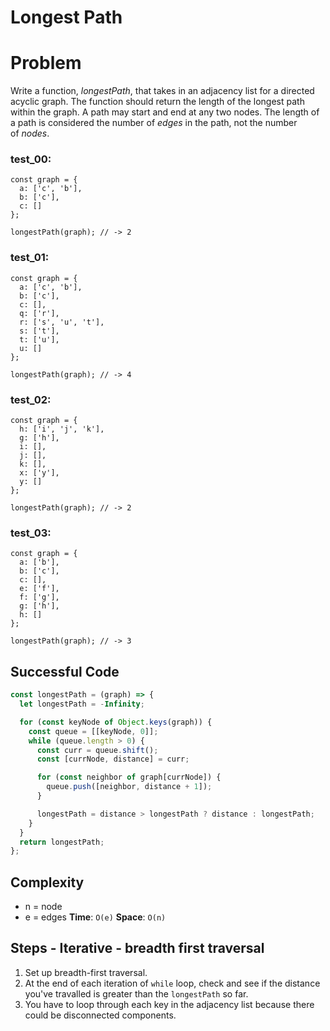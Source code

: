 # Longest Path

# Problem

Write a function, *longestPath*, that takes in an adjacency list for a directed acyclic graph. The function should return the length of the longest path within the graph. A path may start and end at any two nodes. The length of a path is considered the number of *edges* in the path, not the number of *nodes*.

### test_00:

```
const graph = {
  a: ['c', 'b'],
  b: ['c'],
  c: []
};

longestPath(graph); // -> 2

```

### test_01:

```
const graph = {
  a: ['c', 'b'],
  b: ['c'],
  c: [],
  q: ['r'],
  r: ['s', 'u', 't'],
  s: ['t'],
  t: ['u'],
  u: []
};

longestPath(graph); // -> 4

```

### test_02:

```
const graph = {
  h: ['i', 'j', 'k'],
  g: ['h'],
  i: [],
  j: [],
  k: [],
  x: ['y'],
  y: []
};

longestPath(graph); // -> 2

```

### test_03:

```
const graph = {
  a: ['b'],
  b: ['c'],
  c: [],
  e: ['f'],
  f: ['g'],
  g: ['h'],
  h: []
};

longestPath(graph); // -> 3

```

## Successful Code

```js
const longestPath = (graph) => {
  let longestPath = -Infinity;

  for (const keyNode of Object.keys(graph)) {
    const queue = [[keyNode, 0]];
    while (queue.length > 0) {
      const curr = queue.shift();
      const [currNode, distance] = curr;

      for (const neighbor of graph[currNode]) {
        queue.push([neighbor, distance + 1]);
      }

      longestPath = distance > longestPath ? distance : longestPath;
    }
  }
  return longestPath;
};
```

## Complexity

- n = node
- e = edges
  **Time**: `O(e)`
  **Space**: `O(n)`

## Steps - Iterative - breadth first traversal

1. Set up breadth-first traversal.
2. At the end of each iteration of `while` loop, check and see if the distance
   you've travalled is greater than the `longestPath` so far.
3. You have to loop through each key in the adjacency list because there could be disconnected components.
